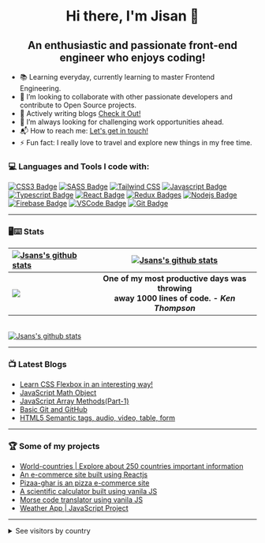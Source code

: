 <!-- thems: #gh-dark-mode-only, #gh-light-mode-only  -->

<h1 align="center"> Hi there, I'm Jisan 👋</h1>

<h2 align="center">An enthusiastic and passionate front-end engineer who enjoys coding!</h2>

- 📚 Learning everyday, currently learning to master Frontend Engineering.
- 👯 I’m looking to collaborate with other passionate developers and contribute to Open Source projects.
- 💬 Actively writing blogs [Check it Out!](https://medium.com/@jisanmia)
- 🌋 I’m always looking for challenging work opportunities ahead.
- 📬 How to reach me: <a href="mailto:jisanmia47@gmail.com">Let's get in touch!</a>
- ⚡ Fun fact: I really love to travel and explore new things in my free time.


### 💻 Languages and Tools I code with:
<!-- [![Bootstrap Badge](https://img.shields.io/badge/bootstrap-7010EF?style=for-the-badge&logo=bootstrap&logoColor=white)](#) -->
[![CSS3 Badge](https://img.shields.io/badge/css3-EFEFEF?style=for-the-badge&logo=css3&logoColor=254BDD)](#)
[![SASS Badge](https://img.shields.io/badge/Sass-CC6699?style=for-the-badge&logo=sass&logoColor=white)](#)
[![Tailwind CSS](https://img.shields.io/static/v1?style=for-the-badge&message=Tailwind+CSS&color=222222&logo=Tailwind+CSS&logoColor=06B6D4&label=)](#)
[![Javascript Badge](https://img.shields.io/badge/-Javascript-F0DB4F?style=for-the-badge&labelColor=black&logo=javascript&logoColor=F0DB4F)](#) 
[![Typescript Badge](https://img.shields.io/badge/-Typescript-007acc?style=for-the-badge&labelColor=black&logo=typescript&logoColor=007acc)](#) 
[![React Badge](https://img.shields.io/badge/-React-61DBFB?style=for-the-badge&labelColor=black&logo=react&logoColor=61DBFB)](#) 
[![Redux Badges](https://img.shields.io/badge/redux-FFFFFF?style=for-the-badge&logo=redux&logoColor=7248B6)](#)
[![Nodejs Badge](https://img.shields.io/badge/-Nodejs-3C873A?style=for-the-badge&labelColor=black&logo=node.js&logoColor=3C873A)](#) 
[![Firebase Badge](https://img.shields.io/badge/firebase-EFEFEF?style=for-the-badge&logo=firebase&logoColor=F76C00)](#)
[![VSCode Badge](https://img.shields.io/badge/Visual_Studio-5C2D91?style=for-the-badge&logo=visual%20studio&logoColor=white)](#) 
[![Git Badge](https://img.shields.io/badge/Git-F05032?style=for-the-badge&logo=git&logoColor=white)](#)  
<!-- [![Next.js Badge](https://img.shields.io/badge/next.js-000000?style=for-the-badge&logo=nextdotjs&logoColor=white)](#)
[![Express.js Badge](https://img.shields.io/badge/Express.js-000000?style=for-the-badge&logo=express&logoColor=white)](#) 
[![MongoDB Badge](https://img.shields.io/badge/MongoDB-4EA94B?style=for-the-badge&logo=mongodb&logoColor=white)](#)  -->
---


### 🖥⌨ Stats


| <a href="https://github.com/Jisan-mia"><img align="center" src="https://github-readme-streak-stats.herokuapp.com?user=Jisan-mia&theme=tokyonight&hide_border=true&date_format=M%20j%5B%2C%20Y%5D)" alt="Jsans's github stats" /></a> | <a href="https://github.com/Jisan-mia"><img align="center" src="https://github-readme-stats.vercel.app/api?username=Jisan-mia&show_icons=true&include_all_commits=true&theme=tokyonight&hide_border=true" alt="Jsans's github stats" /></a> | 
| :------------- | :-------------: |
| <a href="https://github.com/Jisan-mia"><img align="center" src="https://github-readme-stats.vercel.app/api/top-langs/?username=Jisan-mia&layout=compact&theme=tokyonight&hide_border=true" /></a>  | <b>One of my most productive days was throwing <br /> away 1000 lines of code. - <i>Ken Thompson </i></b> |

<br />
<a href="https://github.com/Jisan-mia"><img align="center" src="https://activity-graph.herokuapp.com/graph?username=Jisan-mia&bg_color=1a1b27&color=1f6feb&line=38bcad&point=628fdb&area=true&hide_border=true)" alt="Jsans's github stats" /></a>

<br />

---

### 📺 Latest Blogs

<!-- BLOG:START -->

- [Learn CSS Flexbox in an interesting way! ](https://jisanmia.medium.com/learn-css-flexbox-in-an-interesting-way-3ed3c826efb9)
- [JavaScript Math Object ](https://jisanmia.medium.com/javascript-math-object-997a9f70117d)
- [JavaScript Array Methods(Part-1)](https://jisanmia.medium.com/javascript-array-methods-part-1-36d05bc900b3)
- [Basic Git and GitHub ](https://www.linkedin.com/pulse/100daycode-day-3-basic-git-github-jisan-mia/)
- [HTML5 Semantic tags, audio, video, table, form ](https://www.linkedin.com/pulse/day-7-html5-semantic-tags-audio-video-table-form-jisan-mia/)
<!--  BLOG:END -->

---

### 🏆 Some of my projects

- [World-countries | Explore about 250 countries important information ](https://world-countriees.netlify.app/)
- [An e-commerce site built using Reactjs](https://e-shop12.netlify.app/)
- [Pizaa-ghar is an pizza e-commerce site](https://github.com/Jisan-mia/PizzaGhor)
- [A scientific calculator built using vanila JS ](https://github.com/Jisan-mia/dCalc)
- [Morse code translator using vanila JS ](https://github.com/Jisan-mia/morse-trnsltor)
- [Weather App | JavaScript Project ](https://jisan-mia.github.io/weather-app-js/)

---

<details><summary>See visitors by country</summary>

>Counting of visitors to this page in this section started from September 19, 2022

<div style="visibility:visible"><img src="https://s11.flagcounter.com/count2/pqml/bg_FFFFFF/txt_000000/border_CCCCCC/columns_2/maxflags_10/viewers_0/labels_0/pageviews_0/flags_0/percent_0/" alt="Flag Counter" border="0"></div>
</details>

